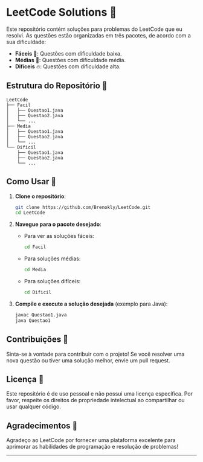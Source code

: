 # LeetCode Solutions 🧩

Este repositório contém soluções para problemas do LeetCode que eu resolvi. As questões estão organizadas em três pacotes, de acordo com a sua dificuldade:

- **Fáceis** 🌱: Questões com dificuldade baixa.
- **Médias** 🌟: Questões com dificuldade média.
- **Difíceis** 🔥: Questões com dificuldade alta.

## Estrutura do Repositório 📂

```
LeetCode
├── Facil
│   ├── Questao1.java
│   ├── Questao2.java
│   └── ...
├── Media
│   ├── Questao1.java
│   ├── Questao2.java
│   └── ...
└── Dificil
    ├── Questao1.java
    ├── Questao2.java
    └── ...
```

## Como Usar 🚀

1. **Clone o repositório**:
   ```bash
   git clone https://github.com/Brenokly/LeetCode.git
   cd LeetCode
   ```

2. **Navegue para o pacote desejado**:
   - Para ver as soluções fáceis:
     ```bash
     cd Facil
     ```
   - Para soluções médias:
     ```bash
     cd Media
     ```
   - Para soluções difíceis:
     ```bash
     cd Dificil
     ```

3. **Compile e execute a solução desejada** (exemplo para Java):
   ```bash
   javac Questao1.java
   java Questao1
   ```

## Contribuições 🤝

Sinta-se à vontade para contribuir com o projeto! Se você resolver uma nova questão ou tiver uma solução melhor, envie um pull request.

## Licença 📄

Este repositório é de uso pessoal e não possui uma licença específica. Por favor, respeite os direitos de propriedade intelectual ao compartilhar ou usar qualquer código.

## Agradecimentos 🙏

Agradeço ao LeetCode por fornecer uma plataforma excelente para aprimorar as habilidades de programação e resolução de problemas!

---
